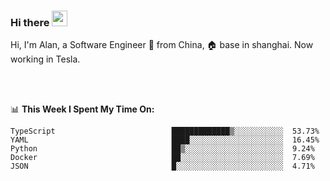 ### Hi there <img src="https://media.giphy.com/media/hvRJCLFzcasrR4ia7z/giphy.gif" width="25px">

<!-- ![visitors](https://visitor-badge.glitch.me/badge?page_id=dislfyer.dislfyer) -->

Hi, I'm Alan, a Software Engineer 🚀 from China, 🏠 base in shanghai. Now working in Tesla.

<br/>
<br/>

📊 **This Week I Spent My Time On:**


<!--START_SECTION:waka-->

```text
TypeScript                          █████████████▒░░░░░░░░░░░  53.73%
YAML                                ████░░░░░░░░░░░░░░░░░░░░░  16.45%
Python                              ██▒░░░░░░░░░░░░░░░░░░░░░░  9.24%
Docker                              ██░░░░░░░░░░░░░░░░░░░░░░░  7.69%
JSON                                █░░░░░░░░░░░░░░░░░░░░░░░░  4.71%
```

<!--END_SECTION:waka-->

<!--
**About Me:**
 -->
